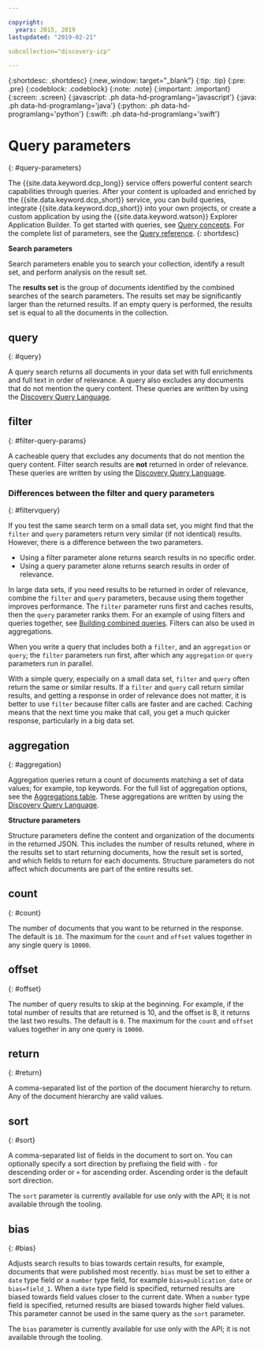 ```yaml
---

copyright:
  years: 2015, 2019
lastupdated: "2019-02-21"

subcollection="discovery-icp"

---
```


{:shortdesc: .shortdesc}
{:new_window: target="_blank"}
{:tip: .tip}
{:pre: .pre}
{:codeblock: .codeblock}
{:note: .note}
{:important: .important}
{:screen: .screen}
{:javascript: .ph data-hd-programlang='javascript'}
{:java: .ph data-hd-programlang='java'}
{:python: .ph data-hd-programlang='python'}
{:swift: .ph data-hd-programlang='swift'}

# Query parameters
{: #query-parameters}

The {{site.data.keyword.dcp_long}} service offers powerful content search capabilities through queries. After your content is uploaded and enriched by the {{site.data.keyword.dcp_short}} service, you can build queries, integrate {{site.data.keyword.dcp_short}} into your own projects, or create a custom application by using the {{site.data.keyword.watson}} Explorer Application Builder. To get started with queries, see [Query concepts](/docs/services/discovery-icp?topic=discovery-icp-query-concepts). For the complete list of parameters, see the [Query reference](/docs/services/discovery-icp?topic=discovery-icp-query-ref#parameter-descriptions).
{: shortdesc}

**Search parameters**

Search parameters enable you to search your collection, identify a result set, and perform analysis on the result set.

The **results set** is the group of documents identified by the combined searches of the search parameters. The results set may be significantly larger than the returned results. If an empty query is performed, the results set is equal to all the documents in the collection.

## query
{: #query}

A query search returns all documents in your data set with full enrichments and full text in order of relevance. A query also excludes any documents that do not mention the query content. These queries are written by using the [Discovery Query Language](/docs/services/discovery-icp?topic=discovery-icp-query-operators).

## filter
{: #filter-query-params}

A cacheable query that excludes any documents that do not mention the query content. Filter search results are **not** returned in order of relevance. These queries are written by using the [Discovery Query Language](/docs/services/discovery-icp?topic=discovery-icp-query-operators).

### Differences between the filter and query parameters
{: #filtervquery}

If you test the same search term on a small data set, you might find that the `filter` and `query` parameters return very similar (if not identical) results. However, there is a difference between the two parameters.

- Using a filter parameter alone returns search results in no specific order.
- Using a query parameter alone returns search results in order of relevance.

In large data sets, if you need results to be returned in order of relevance,  combine the `filter` and `query` parameters, because using them together improves performance. The `filter` parameter runs first and caches results, then the `query` parameter ranks them. For an example of using filters and queries together, see [Building combined queries](/docs/services/discovery-icp?topic=discovery-icp-query-concepts#building-combined-queries). Filters can also be used in aggregations.

When you write a query that includes both a `filter`, and an `aggregation` or `query`; the `filter` parameters run first, after which any `aggregation` or `query` parameters run in parallel.

With a simple query, especially on a small data set, `filter` and `query` often return the same or similar results. If a `filter` and `query` call return similar results, and getting a response in order of relevance does not matter, it is better to use `filter` because filter calls are faster and are cached. Caching means that the next time you make that call, you get a much quicker response, particularly in a big data set.

## aggregation
{: #aggregation}

Aggregation queries return a count of documents matching a set of data values; for example, top keywords. For the full list of aggregation options, see the [Aggregations table](/docs/services/discovery-icp?topic=discovery-icp-query-aggregations). These aggregations are written by using the [Discovery Query Language](/docs/services/discovery-icp?topic=discovery-icp-query-operators).

**Structure parameters**

Structure parameters define the content and organization of the documents in the returned JSON. This includes the number of results retuned, where in the results set to start returning documents, how the result set is sorted, and which fields to return for each documents. Structure parameters do not affect which documents are part of the entire results set.

## count
{: #count}

The number of documents that you want to be returned in the response. The default is `10`. The maximum for the `count` and `offset` values together in any single query is `10000`.

## offset
{: #offset}

The number of query results to skip at the beginning. For example, if the total number of results that are returned is 10, and the offset is 8, it returns the last two results. The default is `0`. The maximum for the `count` and `offset` values together in any one query is `10000`.

## return
{: #return}

A comma-separated list of the portion of the document hierarchy to return. Any of the document hierarchy are valid values.

## sort
{: #sort}

A comma-separated list of fields in the document to sort on. You can optionally specify a sort direction by prefixing the field with `-` for descending order or `+` for ascending order. Ascending order is the default sort direction.

The `sort` parameter is currently available for use only with the API; it is not available through the tooling.

## bias
{: #bias}

Adjusts search results to bias towards certain results, for example, documents that were published most recently. `bias` must be set to either a `date` type field or a `number` type field, for example `bias=publication_date` or `bias=field_1`.  When a `date` type field is specified, returned results are biased towards field values closer to the current date. When a `number` type field is specified, returned results are biased towards higher field values. This parameter cannot be used in the same query as the `sort` parameter.

The `bias` parameter is currently available for use only with the API; it is not available through the tooling.

